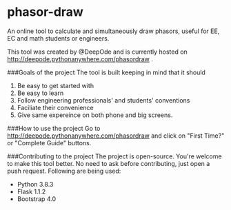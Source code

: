 # phasor-draw
An online tool to calculate and simultaneously draw phasors, useful for EE, EC and math students or engineers. 

This tool was created by @DeepOde and is currently hosted on http://deepode.pythonanywhere.com/phasordraw .

###Goals of the project
The tool is built keeping in mind that it should
1. Be easy to get started with
2. Be easy to learn
3. Follow engineering professionals' and students' conventions
4. Faciliate their convenience 
5. Give same expereince on both phone and big screens.

###How to use the project
Go to http://deepode.pythonanywhere.com/phasordraw and click on "First Time?" or "Complete Guide" buttons.

###Contributing to the project
The project is open-source. You're welcome to make this tool better. No need to ask before contributing, just open a push request. 
Following are being used:
* Python 3.8.3
* Flask 1.1.2
* Bootstrap 4.0




